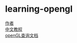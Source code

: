 # learning-opengl

[作者](https://github.com/yocover/start-learning-opengl)
<br>
[中文教程](https://learnopengl-cn.github.io/)
<br>
[openGL查询文档](https://docs.gl/)